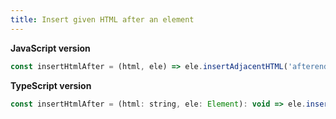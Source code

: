 ```yaml
---
title: Insert given HTML after an element
---
```


**JavaScript version**

```js
const insertHtmlAfter = (html, ele) => ele.insertAdjacentHTML('afterend', html);
```

**TypeScript version**

```js
const insertHtmlAfter = (html: string, ele: Element): void => ele.insertAdjacentHTML('afterend', html);
```
